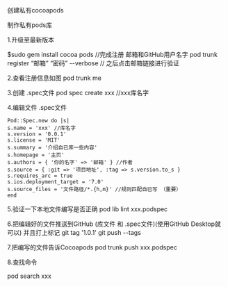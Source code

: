 创建私有cocoapods

 制作私有pods库

1.升级至最新版本

$sudo gem install cocoa pods //完成注册 邮箱和GitHub用户名字
     pod trunk register “邮箱” “密码” --verbose // 之后点击邮箱链接进行验证
     
2.查看注册信息如图
    pod trunk me

3.创建 .spec文件
    pod spec create xxx //xxx库名字

4.编辑文件 .spec文件

    Pod::Spec.new do |s|
    s.name = 'xxx' //库名字
    s.version = '0.0.1'
    s.license = 'MIT'
    s.summary = '介绍自已库一些内容'
    s.homepage = '主页'
    s.authors = { '你的名字' => '邮箱' } //作者
    s.source = { :git => '项目地址', :tag => s.version.to_s }
    s.requires_arc = true
    s.ios.deployment_target = '7.0'
    s.source_files = '文件路径/*.{h,m}' //规则匹配自已写 （重要）
    end

5.验证一下本地文件编写是否正确
    pod lib lint xxx.podspec

6.把编辑好的文件推送到GitHub (库文件 和 .spec文件)(使用GitHub Desktop就可以) 并且打上标记
    git tag '1.0.1'
    git push --tags

7.把编写的文件告诉Cocoapods
    pod trunk push xxx.podspec

8.查找命令

pod search xxx


